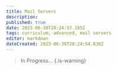 ```yaml
---
title: Mail Servers
description: 
published: true
date: 2023-06-30T20:24:57.185Z
tags: curriculum, advanced, mail servers
editor: markdown
dateCreated: 2023-06-30T20:24:54.836Z
---
```


> In Progress...
{.is-warning}